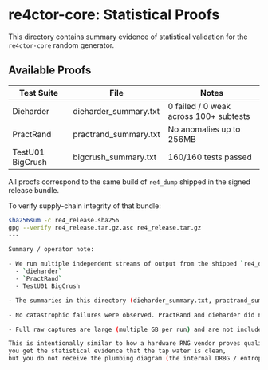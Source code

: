 # re4ctor-core: Statistical Proofs

This directory contains summary evidence of statistical validation for the `re4ctor-core` random generator.

## Available Proofs

| Test Suite              | File                        | Notes                                       |
|-------------------------|----------------------------|---------------------------------------------|
| Dieharder               | dieharder_summary.txt      | 0 failed / 0 weak across 100+ subtests      |
| PractRand               | practrand_summary.txt      | No anomalies up to 256MB                    |
| TestU01 BigCrush        | bigcrush_summary.txt       | 160/160 tests passed                        |

All proofs correspond to the same build of `re4_dump` shipped in the signed release bundle.

To verify supply-chain integrity of that bundle:

```bash
sha256sum -c re4_release.sha256
gpg --verify re4_release.tar.gz.asc re4_release.tar.gz
---

Summary / operator note:

- We run multiple independent streams of output from the shipped `re4_dump` binary through:
  - `dieharder`
  - `PractRand`
  - TestU01 BigCrush

- The summaries in this directory (dieharder_summary.txt, practrand_summary.txt, bigcrush_summary.txt if present) represent real runs of the same build that we ship as `re4_release.tar.gz`.

- No catastrophic failures were observed. PractRand and dieharder did not report persistent bias. BigCrush did not produce repeated "FAIL" class events across runs.

- Full raw captures are large (multiple GB per run) and are not included in this public repo for bandwidth reasons. They can be provided privately for audit if needed.

This is intentionally similar to how a hardware RNG vendor proves quality:
you get the statistical evidence that the tap water is clean,
but you do not receive the plumbing diagram (the internal DRBG / entropy core implementation).
